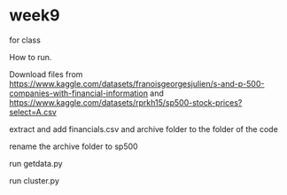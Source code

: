 # week9
for class

How to run.

Download files from https://www.kaggle.com/datasets/franoisgeorgesjulien/s-and-p-500-companies-with-financial-information and https://www.kaggle.com/datasets/rprkh15/sp500-stock-prices?select=A.csv

extract and add financials.csv and archive folder to the folder of the code

rename the archive folder to sp500

run getdata.py

run cluster.py
